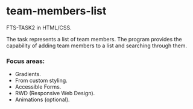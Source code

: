 # team-members-list
FTS-TASK2 in HTML/CSS.

The task represents a list of team members. The program provides the capability of adding team members to a list and searching through them.

### Focus areas:
- Gradients.
- From custom styling.
- Accessible Forms.
- RWD (Responsive Web Design).
- Animations (optional).
